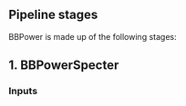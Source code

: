 Pipeline stages
---------------

BBPower is made up of the following stages:

## 1. BBPowerSpecter
### Inputs
